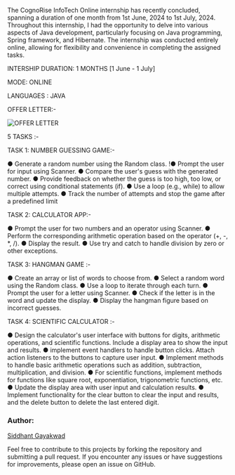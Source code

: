 The CognoRise InfoTech Online internship has recently concluded, spanning a duration of one month from 1st June, 2024 to 1st July, 2024. Throughout this internship, I had the opportunity to delve into various aspects of Java development, particularly focusing on Java programming, Spring framework, and Hibernate. The internship was conducted entirely online, allowing for flexibility and convenience in completing the assigned tasks.

INTERSHIP DURATION: 1 MONTHS [1 June - 1 July]

MODE: ONLINE

LANGUAGES : JAVA

OFFER LETTER:-

![OFFER LETTER](https://github.com/siddhant-gayakwad/CognoRise-InfoTech/assets/101993978/1a4c07e3-4cce-4dd8-8205-3506b97a70f5)

5 TASKS :-

TASK 1: NUMBER GUESSING GAME:-

● Generate a random number using the Random class.
!● Prompt the user for input using Scanner.
● Compare the user's guess with the generated number.
● Provide feedback on whether the guess is too high, too low, or correct using conditional statements (if).
● Use a loop (e.g., while) to allow multiple attempts.
● Track the number of attempts and stop the game after a predefined limit

TASK 2: CALCULATOR APP:-

● Prompt the user for two numbers and an operator using Scanner.
● Perform the corresponding arithmetic operation based on the operator (+, -, \*, /).
● Display the result.
● Use try and catch to handle division by zero or other exceptions.

TASK 3: HANGMAN GAME :-

● Create an array or list of words to choose from.
● Select a random word using the Random class.
● Use a loop to iterate through each turn.
● Prompt the user for a letter using Scanner.
● Check if the letter is in the word and update the display.
● Display the hangman figure based on incorrect guesses.

TASK 4: SCIENTIFIC CALCULATOR :-

● Design the calculator's user interface with buttons for digits, arithmetic operations, and scientific functions. Include a display area to show the input and results.
● implement event handlers to handle button clicks. Attach action listeners to the buttons to capture user input.
● Implement methods to handle basic arithmetic operations such as addition, subtraction, multiplication, and division.
● For scientific functions, implement methods for functions like square root, exponentiation, trigonometric functions, etc.
● Update the display area with user input and calculation results.
● Implement functionality for the clear button to clear the input and results, and the delete button to delete the last entered digit.

### Author:

[Siddhant Gayakwad](https://www.linkedin.com/in/siddhant-gayakwad-524524191/)

Feel free to contribute to this projects by forking the repository and submitting a pull request. If you encounter any issues or have suggestions for improvements, please open an issue on GitHub.

